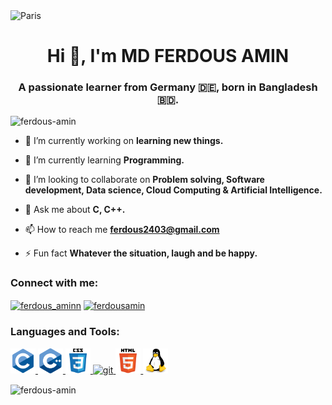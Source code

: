 <img src="https://pm1.narvii.com/6181/9d1988be2c6722d75b5eccf08714bf63fae2040c_hq.jpg" alt="Paris" class="center">

<h1 align="center">Hi 👋, I'm MD FERDOUS AMIN</h1>
<h3 align="center">A passionate learner from Germany 🇩🇪, born in Bangladesh 🇧🇩.</h3>

<p align="left"> <img src="https://komarev.com/ghpvc/?username=ferdous-amin&label=Profile%20views&color=0e75b6&style=flat" alt="ferdous-amin" /> </p>

- 🔭 I’m currently working on **learning new things.**

- 🌱 I’m currently learning **Programming.**

- 👯 I’m looking to collaborate on **Problem solving, Software development, Data science, Cloud Computing & Artificial Intelligence.**

- 💬 Ask me about **C, C++.**

- 📫 How to reach me **ferdous2403@gmail.com**

- ⚡ Fun fact **Whatever the situation, laugh and be happy.**

<h3 align="left">Connect with me:</h3>
<p align="left">
<a href="https://twitter.com/ferdous_aminn" target="blank"><img align="center" src="https://raw.githubusercontent.com/rahuldkjain/github-profile-readme-generator/master/src/images/icons/Social/twitter.svg" alt="ferdous_aminn" height="30" width="40" /></a>
<a href="https://linkedin.com/in/ferdousamin" target="blank"><img align="center" src="https://raw.githubusercontent.com/rahuldkjain/github-profile-readme-generator/master/src/images/icons/Social/linked-in-alt.svg" alt="ferdousamin" height="30" width="40" /></a>
</p>

<h3 align="left">Languages and Tools:</h3>
<p align="left"> <a href="https://www.cprogramming.com/" target="_blank" rel="noreferrer"> <img src="https://raw.githubusercontent.com/devicons/devicon/master/icons/c/c-original.svg" alt="c" width="40" height="40"/> </a> <a href="https://www.w3schools.com/cpp/" target="_blank" rel="noreferrer"> <img src="https://raw.githubusercontent.com/devicons/devicon/master/icons/cplusplus/cplusplus-original.svg" alt="cplusplus" width="40" height="40"/> </a> <a href="https://www.w3schools.com/css/" target="_blank" rel="noreferrer"> <img src="https://raw.githubusercontent.com/devicons/devicon/master/icons/css3/css3-original-wordmark.svg" alt="css3" width="40" height="40"/> </a> <a href="https://git-scm.com/" target="_blank" rel="noreferrer"> <img src="https://www.vectorlogo.zone/logos/git-scm/git-scm-icon.svg" alt="git" width="40" height="40"/> </a> <a href="https://www.w3.org/html/" target="_blank" rel="noreferrer"> <img src="https://raw.githubusercontent.com/devicons/devicon/master/icons/html5/html5-original-wordmark.svg" alt="html5" width="40" height="40"/> </a> <a href="https://www.linux.org/" target="_blank" rel="noreferrer"> <img src="https://raw.githubusercontent.com/devicons/devicon/master/icons/linux/linux-original.svg" alt="linux" width="40" height="40"/> </a> </p>

<p><img align="center" src="https://github-readme-streak-stats.herokuapp.com/?user=ferdous-amin&" alt="ferdous-amin" /></p>
